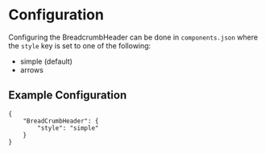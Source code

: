 # Configuration

Configuring the BreadcrumbHeader can be done in `components.json` where the `style` key is set to one of the following:
- simple (default)
- arrows

## Example Configuration

```
{
    "BreadCrumbHeader": {
        "style": "simple"
    }
}
```
